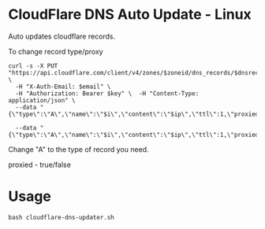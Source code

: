 # CloudFlare DNS Auto Update - Linux

Auto updates cloudflare records. 

To change record type/proxy 

```shell
curl -s -X PUT "https://api.cloudflare.com/client/v4/zones/$zoneid/dns_records/$dnsrecordid" \
  -H "X-Auth-Email: $email" \
  -H "Authorization: Bearer $key" \  -H "Content-Type: application/json" \
  --data "{\"type\":\"A\",\"name\":\"$i\",\"content\":\"$ip\",\"ttl\":1,\"proxied\":true}"
  ```

```shell
  --data "{\"type\":\"A\",\"name\":\"$i\",\"content\":\"$ip\",\"ttl\":1,\"proxied\":true}"
```
Change "A" to the type of record you need.

proxied - true/false

# Usage 

```shell
bash cloudflare-dns-updater.sh
```
